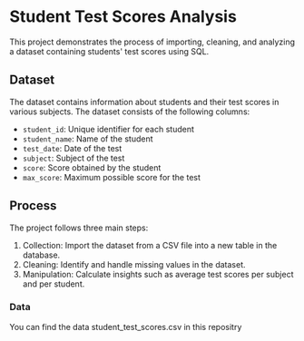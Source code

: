 # Student Test Scores Analysis

This project demonstrates the process of importing, cleaning, and analyzing a dataset containing students' test scores using SQL.

## Dataset

The dataset contains information about students and their test scores in various subjects. The dataset consists of the following columns:

- `student_id`: Unique identifier for each student
- `student_name`: Name of the student
- `test_date`: Date of the test
- `subject`: Subject of the test
- `score`: Score obtained by the student
- `max_score`: Maximum possible score for the test

## Process

The project follows three main steps:

1. Collection: Import the dataset from a CSV file into a new table in the database.
2. Cleaning: Identify and handle missing values in the dataset.
3. Manipulation: Calculate insights such as average test scores per subject and per student.

### Data

You can find the data student_test_scores.csv in this repositry

